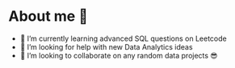 # About me 👋

- 🌱 I’m currently learning advanced SQL questions on Leetcode
- 🤔 I’m looking for help with new Data Analytics ideas 
- 👯 I’m looking to collaborate on any random data projects 😎

<!-- 
- 📫 How to reach me: ...
**Blahblahblah4/Blahblahblah4** is a ✨ _special_ ✨ repository because its `README.md` (this file) appears on your GitHub profile.
!>

